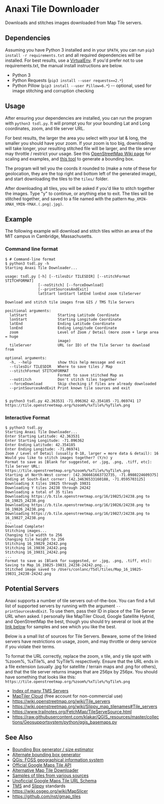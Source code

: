 # Anaxi Tile Downloader
Downloads and stitches images downloaded from Map Tile servers.

## Dependencies
Assuming you have Python 3 installed and in your `$PATH`, you can run `pip3 install -r requirements.txt` and all required dependencies will be installed. For best results, use a [VirtualEnv](https://virtualenv.pypa.io/en/stable/userguide/#). If you'd prefer not to use requirements.txt, the manual install instructions are below.

* Python 3
* Python Requests (`pip3 install --user requests==2.*`)
* Python Pillow (`pip3 install --user Pillow=6.*`) -- optional, used for image stitching and corruption checking

## Usage
After ensuring your dependencies are installed, you can run the program with `python3 tsdl.py`. It will prompt you for your bounding Lat and Long coordinates, zoom, and tile server URL. 

For best results, the larger the area you select with your lat & long, the smaller you should have your zoom. If your zoom is too big, downloading will take longer, your resulting stitched file will be larger, and the tile server may throttle / restrict your usage. See this [OpenStreetMap Wiki page](https://wiki.openstreetmap.org/wiki/Zoom_levels) for scaling and examples, and [this tool](https://tools.geofabrik.de/calc "estimates file-size for bounds") to generate a bounding box.

The program will tell you the coords it rounded to (make a note of these for geolocation, they are the top right and bottom left of the generated image), and start downloading the tiles to the `tiles/` folder. 

After downloading all tiles, you will be asked if you'd like to stitch together the images. Type "y" to continue, or anything else to exit. The tiles will be stitched together, and saved to a file named with the pattern `Map_XMIN-XMAX_YMIN-YMAX.(.png|.jpg)`. 

## Example
The following example will download and stitch tiles within an area of the MIT campus in Cambridge, Massachusetts.

### Command line format
```
$ # Command-line format
$ python3 tsdl.py -h
Starting Anaxi Tile Downloader...

usage: tsdl.py [-h] [--tilesDir TILESDIR] [--stitchFormat STITCHFORMAT]
               [--noStitch] [--forceDownload]
               [--printSourcesAndExit]
               latStart lonStart latEnd lonEnd zoom tileServer

Download and stitch tile images from GIS / TMS Tile Servers

positional arguments:
  latStart              Starting Latitude Coordinate
  lonStart              Starting Longitude Coordinate
  latEnd                Ending Latitude Coordinate
  lonEnd                Ending Longitude Coordinate
  zoom                  Level of Zoom / Detail (more zoom + large area = huge
                        image)
  tileServer            URL (or ID) of the Tile Server to download from

optional arguments:
  -h, --help            show this help message and exit
  --tilesDir TILESDIR   Where to save tiles / Map
  --stitchFormat STITCHFORMAT
                        Format to save stitched Map as
  --noStitch            Don't stitch tiles together
  --forceDownload       Skip checking if files are already downloaded
  --printSourcesAndExit Print known tile sources and exit


$ python3 tsdl.py 42.363531 -71.096362 42.354185 -71.069741 17 https://tile.openstreetmap.org/%zoom%/%xTile%/%yTile%.png
```

### Interactive Format
```
$ python3 tsdl.py
Starting Anaxi Tile Downloader...
Enter Starting Latitude: 42.363531
Enter Starting Longitude: -71.096362
Enter Ending Latitude: 42.354185
Enter Ending Longitude: -71.069741
Zoom / Level of Detail (usually 0-18, larger = more data & detail): 16
Would you like to stitch images together? (Y/n) y
Format to save as [Blank for suggested, or .jpg, .png, .tiff, etc]:
Tile Server URL: https://tile.openstreetmap.org/%zoom%/%xTile%/%yTile%.png
Starting at North-West corner: [42.366661663732735, -71.0980224609375]
Ending at South-East corner: [42.34636533160188, -71.0595703125]
Downloading X tiles 19825 through 19831
Downloading Y tiles 24238 through 24242
Downloading a total of 35 tiles
Downloading https://b.tile.openstreetmap.org/16/19825/24238.png to 16_19825_24238.png
Downloading https://b.tile.openstreetmap.org/16/19826/24238.png to 16_19826_24238.png
Downloading https://b.tile.openstreetmap.org/16/19827/24238.png to 16_19827_24238.png
...
Download Complete!
Stitching images...
Changing tile width to 256
Changing tile height to 256
Stitching 16_19829_24242.png
Stitching 16_19830_24242.png
Stitching 16_19831_24242.png
...
Format to save as [Blank for suggested, or .jpg, .png, .tiff, etc]: 
Saving to Map_16_19825-19831_24238-24242.png...
Stitched image saved to /Users/conlanc/TSdl/tiles/Map_16_19825-19831_24238-24242.png
```

## Potential Servers
Anaxi supports a number of tile servers out-of-the-box. You can find a full list of supported servers by running with the argument `--printSourcesAndExit`. To use them, pass their ID in place of the Tile Server URL when asked. I personally like MapTiler Cloud, Google Satellite Hybrid, and OpenStreetMap the best, though you should try several or look at the [link below](#see-also) for samples and see which you like the best.

Below is a small list of sources for Tile Servers. Beware, some of the linked servers have restrictions on usage, zoom, and may throttle or deny service if you violate their terms. 

To format the URL correctly, replace the zoom, x tile, and y tile spot with %zoom%, %xTile%, and %yTile% respectively. Ensure that the URL ends in a file extension (usually .jpg for satellite / terrain maps and .png for others), and that the tile server returns images that are 256px by 256px. You should have something that looks like this: `https://tile.openstreetmap.org/%zoom%/%xTile%/%yTile%.png` 

* [Index of many TMS Servers](https://qms.nextgis.com/)
* [MapTiler Cloud](https://cloud.maptiler.com/maps/) (free account for non-commercial use)
* https://wiki.openstreetmap.org/wiki/Tile_servers
* https://wiki.openstreetmap.org/wiki/Slippy_map_tilenames#Tile_servers
* https://www.trailnotes.org/FetchMap/TileServeSource.html
* https://raw.githubusercontent.com/klakar/QGIS_resources/master/collections/Geosupportsystem/python/qgis_basemaps.py

## See Also
* [Bounding Box generator / size estimator](https://tools.geofabrik.de/calc/)
* [Alternate bounding box generator](https://boundingbox.klokantech.com/)
* [QGis: FOSS geographical information system](https://github.com/qgis/QGIS)
* [Official Google Maps Tile API](https://developers.google.com/maps/documentation/tile/#map_tiles)
* [Alternative Map Tile Downloader](https://wiki.openstreetmap.org/wiki/GDAL2Tiles)
* [Samples of tiles from various sources](http://allmapsoft.com/tilesample.html)
* [Unoficcial Google Maps Tile URL Schema](https://stackoverflow.com/a/33023651/1709894)
* [TMS](https://wiki.openstreetmap.org/wiki/TMS) and [Slippy](https://wiki.openstreetmap.org/wiki/Slippy_map_tilenames) standards
* https://wiki.osgeo.org/wiki/MapSlicer
* https://github.com/nst/gmap_tiles

